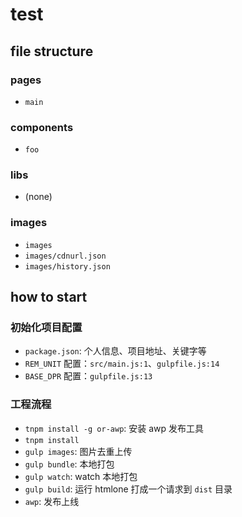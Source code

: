 # test

## file structure

### pages

- `main`

### components

- `foo`

### libs

- (none)

### images

- `images`
- `images/cdnurl.json`
- `images/history.json`

## how to start

### 初始化项目配置

- `package.json`: 个人信息、项目地址、关键字等
- `REM_UNIT` 配置：`src/main.js:1`、`gulpfile.js:14`
- `BASE_DPR` 配置：`gulpfile.js:13`

### 工程流程

- `tnpm install -g or-awp`: 安装 awp 发布工具
- `tnpm install`
- `gulp images`: 图片去重上传
- `gulp bundle`: 本地打包
- `gulp watch`: watch 本地打包
- `gulp build`: 运行 htmlone 打成一个请求到 `dist` 目录
- `awp`: 发布上线
